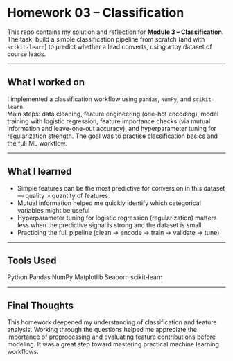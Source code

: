 # Homework 03 – Classification

This repo contains my solution and reflection for **Module 3 – Classification**.  
The task: build a simple classification pipeline from scratch (and with `scikit-learn`) to predict whether a lead converts, using a toy dataset of course leads.

---

## What I worked on

I implemented a classification workflow using `pandas`, `NumPy`, and `scikit-learn`.  
Main steps: data cleaning, feature engineering (one-hot encoding), model training with logistic regression, feature importance checks (via mutual information and leave-one-out accuracy), and hyperparameter tuning for regularization strength. The goal was to practise classification basics and the full ML workflow.

---

## What I learned

- Simple features can be the most predictive for conversion in this dataset — quality > quantity of features.
- Mutual information helped me quickly identify which categorical variables might be useful
- Hyperparameter tuning for logistic regression (regularization) matters less when the predictive signal is strong and the dataset is small.
- Practicing the full pipeline (clean → encode → train → validate → tune)

---

## Tools Used

Python
Pandas
NumPy
Matplotlib
Seaborn
scikit-learn

---

## Final Thoughts
This homework deepened my understanding of classification and feature analysis. Working through the questions helped me appreciate the importance of preprocessing and evaluating feature contributions before modeling. It was a great step toward mastering practical machine learning workflows.